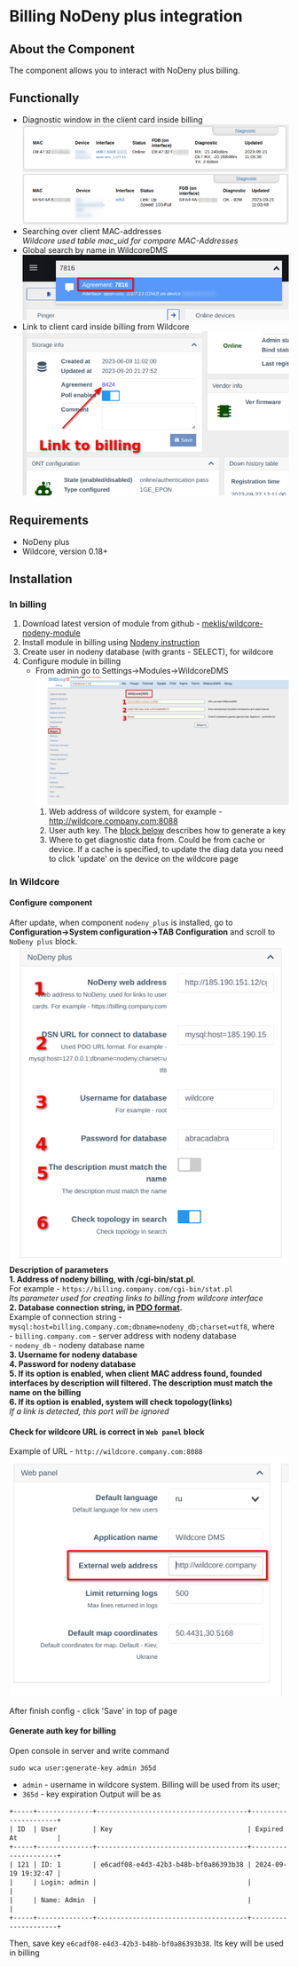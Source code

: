 # Billing NoDeny plus integration
## About the Component
The component allows you to interact with NoDeny plus billing.    


## Functionally
* Diagnostic window in the client card inside billing
  ![olts](./../assets/nodeny_plus_zte_diag.png)
  ![olts](./../assets/nodeny_plus_huawei_diag.png)
* Searching over client MAC-addresses    
  *Wildcore used table mac_uid for compare MAC-Addresses*
* Global search by name in WildcoreDMS   
  ![olts](./../assets/nodeny_plus_global_search.png)
* Link to client card inside billing from Wildcore
  ![olts](./../assets/nodeny_plus_link_to_billing.png) 

## Requirements
* NoDeny plus
* Wildcore, version 0.18+

## Installation

### In billing
1. Download latest version of module from github - [meklis/wildcore-nodeny-module](https://github.com/meklis/wildcore-nodeny-module/releases)
2. Install module in billing using [Nodeny instruction](https://wiki.nodeny.com.ua/index.php?title=%D0%A3%D1%81%D1%82%D0%B0%D0%BD%D0%BE%D0%B2%D0%BA%D0%B0_%D0%BC%D0%BE%D0%B4%D1%83%D0%BB%D0%B5%D0%B9)
3. Create user in nodeny database (with grants - SELECT), for wildcore
4. Configure module in billing
    *  From admin go to Settings->Modules->WildcoreDMS
       ![olts](./../assets/nodeny_plus_billing_config.png)
       1. Web address of wildcore system, for example - http://wildcore.company.com:8088    
       2. User auth key. The [block below](#generate-auth-key-for-billing) describes how to generate a key
       3. Where to get diagnostic data from. Could be from cache or device. If a cache is specified, to update the diag data you need to click 'update' on the device on the wildcore page


### In Wildcore
#### Configure component  
After update, when component `nodeny_plus` is installed, go to     
**Configuration->System configuration->TAB Configuration** and scroll to `NoDeny plus` block.    
![](./../assets/nodeny_plus_wildcore_config.png)     
**Description of parameters**    
**1. Address of nodeny billing, with /cgi-bin/stat.pl**.     
   For example - `https://billing.company.com/cgi-bin/stat.pl`     
   _Its parameter used for creating links to billing from wildcore interface_  
**2. Database connection string, in [PDO format](https://www.php.net/manual/en/pdo.connections.php).**       
   Example of connection string - `mysql:host=billing.company.com;dbname=nodeny_db;charset=utf8`, where        
      - `billing.company.com` - server address with nodeny database     
      - `nodeny_db` - nodeny database name     
**3. Username for nodeny database**     
**4. Password for nodeny database**     
**5. If its option is enabled, when client MAC address found, founded interfaces by description will filtered. The description must match the name on the billing**    
**6. If its option is enabled, system will check topology(links)**     
     _If a link is detected, this port will be ignored_     

#### Check for wildcore URL is correct in `Web panel` block      
Example of URL - `http://wildcore.company.com:8088`  
![](./../assets/nodeny_plus_config_wildcore_address.png)   

After finish config - click 'Save' in top of page     
#### Generate auth key for billing    
Open console in server and write command
```shell linenums="1"
sudo wca user:generate-key admin 365d
```
* `admin` - username in wildcore system. Billing will be used from its user; 
* `365d` - key expiration
Output will be as 
```shell
+-----+--------------+--------------------------------------+---------------------+
| ID  | User         | Key                                  | Expired At          |
+-----+--------------+--------------------------------------+---------------------+
| 121 | ID: 1        | e6cadf08-e4d3-42b3-b48b-bf0a86393b38 | 2024-09-19 19:32:47 |
|     | Login: admin |                                      |                     |
|     | Name: Admin  |                                      |                     |
+-----+--------------+--------------------------------------+---------------------+
```
Then, save key `e6cadf08-e4d3-42b3-b48b-bf0a86393b38`. Its key will be used in billing

